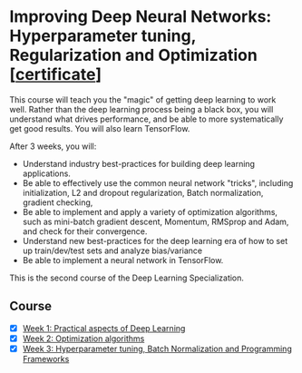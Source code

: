 # Improving Deep Neural Networks: Hyperparameter tuning, Regularization and Optimization [[certificate](certificate.pdf)]

This course will teach you the "magic" of getting deep learning to work well. Rather than the deep learning process being a black box, you will understand what drives performance, and be able to more systematically get good results. You will also learn TensorFlow. 

After 3 weeks, you will: 
- Understand industry best-practices for building deep learning applications. 
- Be able to effectively use the common neural network "tricks", including initialization, L2 and dropout regularization, Batch normalization, gradient checking, 
- Be able to implement and apply a variety of optimization algorithms, such as mini-batch gradient descent, Momentum, RMSprop and Adam, and check for their convergence. 
- Understand new best-practices for the deep learning era of how to set up train/dev/test sets and analyze bias/variance
- Be able to implement a neural network in TensorFlow. 

This is the second course of the Deep Learning Specialization.

## Course
- [x] [Week 1: Practical aspects of Deep Learning](week1)
- [x] [Week 2: Optimization algorithms](week2)
- [x] [Week 3: Hyperparameter tuning, Batch Normalization and Programming Frameworks](week3)
